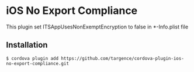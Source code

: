 # iOS No Export Compliance

This plugin set ITSAppUsesNonExemptEncryption to false in *-Info.plist file

## Installation

`$ cordova plugin add https://github.com/targence/cordova-plugin-ios-no-export-compliance.git`

